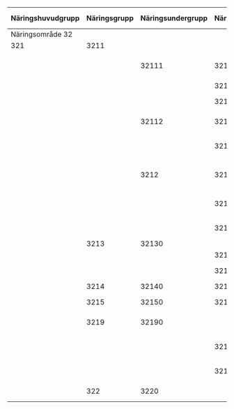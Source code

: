 | Näringshuvudgrupp | Näringsgrupp | Näringsundergrupp | Näringsdetaljgrupp | Primär benämning                            | Sekundär benämning                     |
|--------------------|--------------|-------------------|--------------------|--------------------------------------------|---------------------------------------|
| Näringsområde 32   |              |                   |                    |                                            |                                       |
| 321                | 3211         |                   |                    | Textilvarutillverkning                     | Textilindustri                         |
|                    |              | 32111             | 321110             | Garn- och vävnadstextilberedning           | Garn- och vävnadsindustri, textilberedningsverk |
|                    |              |                   | 321112             | Vävnadstilverkning                         | Vävnadsindustri                        |
|                    |              |                   | 321121             | Tillverkning av band, snörmakeri-arbeten   | Industri för band, snörmakeri-arbeten  |
|                    |              | 32112             | 321129             | Övrig vävnadstilverkning                   | Övrig vävnadsindustri                  |
|                    |              |                   | 321130             | Blekning, färgning o a textil-beredning    | Blekerier, färgerier o a textil-beredningsverk |
|                    |              | 3212              | 32120              | Textilsmånad, utom beklädnads-tillverkning | Textilsmånadsindustri                  |
|                    |              |                   | 321201             | Sömnad av gardiner, sängkläder, linnevaror | Gardin-, sängklädes- och linnevaruindustri |
|                    |              |                   | 321209             | Textilsmånad av annat slag                 | Annan textilsmånadsindustri            |
|                    | 3213         | 32130             |                    | Trikåvarutillverkning                      | Trikåvaruindustri                      |
|                    |              |                   | 321301             | Damstrumpstillverkning                     | Damstrumpindustri                      |
|                    |              |                   | 321309             | Övrig trikåvarutillverkning                | Övrig trikåvaruindustri               |
|                    | 3214         | 32140             | 321400             | Tillverkning av mattor                     | Mattindustrin                          |
|                    | 3215         | 32150             | 321500             | Tägverkes- och bindgarntstillverkning      | Tägverkes- och bindgarnt-industri      |
|                    | 3219         | 32190             |                    | Övrig textilvarutillverkning               | Övrig textilvaruindustri              |
|                    |              |                   | 321901             | Tillverkning av belagda och impregnerade textilvaror | Industri för belagda och impregnerade textilvaror |
|                    |              |                   | 321909             | Tillverkning av övriga textilvaror         | Industri för övriga textilvaror       |
|                    | 322          | 3220              |                    | Tillverkning av kläder                     | Beklädnadsindustri utom skoindustri   |
